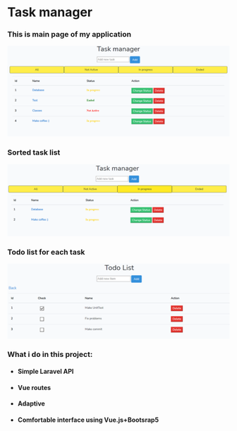 # Task manager
### This is main page of my application

![img.png](img.png)
### Sorted task list
![img_1.png](img_1.png)
### Todo list for each task
![img_2.png](img_2.png)

### What i do in this project:
- #### Simple Laravel API
- #### Vue routes
- #### Adaptive
- #### Comfortable interface using Vue.js+Bootsrap5



